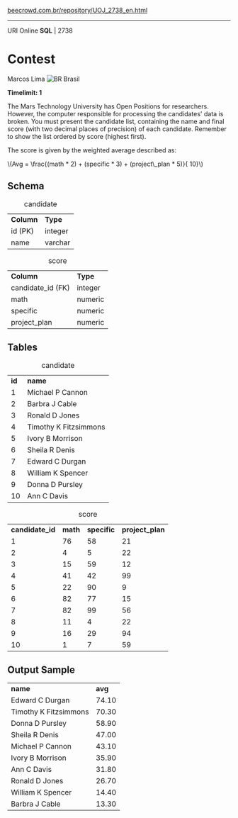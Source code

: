 <p><a href="https://www.beecrowd.com.br/repository/UOJ_2738_en.html">beecrowd.com.br/repository/UOJ_2738_en.html</a></p><hr>
                                  <div>
                                    <span>URI Online <strong>SQL</strong> | 2738 </span>
                                    <h1>Contest</h1>
                                    <div>
                                      <p>Marcos Lima <img src="https://resources.beecrowd.com.br/gallery/images/flags/br.gif" alt="BR"> Brasil</p>
                                    </div>
                                    <strong>Timelimit: 1</strong>
                                  </div>
                                  <div>
                                  <div>
                                    <p>
                                    The Mars Technology University has Open Positions for researchers. However, the computer responsible for processing the candidates' data is broken. You must present the candidate list, containing the name and final score (with two decimal places of precision) of each candidate. Remember to show the list ordered by score (highest first).</p>
                                    <p>
                                    The score is given by the weighted average described as:</p>
                                    <p><span>\(Avg = \frac{(math * 2) + (specific * 3) + (project\_plan * 5)}{ 10}\)</span></p>
                                  </div>
                                  <div>
                                  <h2>Schema</h2>
                                  <div>
                                  <table>
                                  <caption>candidate</caption>
                                  <tbody><tr>
                                  <td><strong>Column</strong></td>
                                  <td><strong>Type</strong></td>
                                </tr>
                                <tr>
                                  <td>id (PK)</td>
                                  <td>integer</td>
                                </tr>
                                <tr>
                                  <td>name</td>
                                  <td>varchar</td>
                                </tr>
                              </tbody></table>
                              <table>
                              <caption>score</caption>
                              <tbody><tr>
                              <td><strong>Column</strong></td>
                              <td><strong>Type</strong></td>
                            </tr>
                            <tr>
                              <td>candidate_id (FK)</td>
                              <td>integer</td>
                            </tr>
                            <tr>
                              <td>math</td>
                              <td>numeric</td>
                            </tr>
                            <tr>
                              <td>specific</td>
                              <td>numeric</td>
                            </tr>
                            <tr>
                              <td>project_plan</td>
                              <td>numeric</td>
                            </tr>
                          </tbody></table>
                        </div>
                      </div>
                      <div>
                      <h2>Tables</h2>
                      <div>
                      <table>
                      <caption>candidate</caption>
                      <tbody><tr>
                      <td><strong>id</strong></td>
                      <td><strong>name</strong></td>
                    </tr>
                    <tr>
                      <td>1</td>
                      <td>Michael P Cannon</td>
                    </tr>
                    <tr>
                      <td>2</td>
                      <td>Barbra J Cable</td>
                    </tr>
                    <tr>
                      <td>3</td>
                      <td>Ronald D Jones</td>
                    </tr>
                    <tr>
                      <td>4</td>
                      <td>Timothy K Fitzsimmons</td>
                    </tr>
                    <tr>
                      <td>5</td>
                      <td>Ivory B Morrison</td>
                    </tr>
                    <tr>
                      <td>6</td>
                      <td>Sheila R Denis</td>
                    </tr>
                    <tr>
                      <td>7</td>
                      <td>Edward C Durgan</td>
                    </tr>
                    <tr>
                      <td>8</td>
                      <td>William K Spencer</td>
                    </tr>
                    <tr>
                      <td>9</td>
                      <td>Donna D Pursley</td>
                    </tr>
                    <tr>
                      <td>10</td>
                      <td>Ann C Davis</td>
                    </tr>
                  </tbody></table>
                  <table>
                  <caption>score</caption>
                  <tbody><tr>
                  <td><strong>candidate_id</strong></td>
                  <td><strong>math</strong></td>
                  <td><strong>specific</strong></td>
                  <td><strong>project_plan</strong></td>
                </tr>
                <tr>
                  <td>1</td>
                  <td>76</td>
                  <td>58</td>
                  <td>21</td>
                </tr>
                <tr>
                  <td>2</td>
                  <td>4</td>
                  <td>5</td>
                  <td>22</td>
                </tr>
                <tr>
                  <td>3</td>
                  <td>15</td>
                  <td>59</td>
                  <td>12</td>
                </tr>
                <tr>
                  <td>4</td>
                  <td>41</td>
                  <td>42</td>
                  <td>99</td>
                </tr>
                <tr>
                  <td>5</td>
                  <td>22</td>
                  <td>90</td>
                  <td>9</td>
                </tr>
                <tr>
                  <td>6</td>
                  <td>82</td>
                  <td>77</td>
                  <td>15</td>
                </tr>
                <tr>
                  <td>7</td>
                  <td>82</td>
                  <td>99</td>
                  <td>56</td>
                </tr>
                <tr>
                  <td>8</td>
                  <td>11</td>
                  <td>4</td>
                  <td>22</td>
                </tr>
                <tr>
                  <td>9</td>
                  <td>16</td>
                  <td>29</td>
                  <td>94</td>
                </tr>
                <tr>
                  <td>10</td>
                  <td>1</td>
                  <td>7</td>
                  <td>59</td>
                </tr>
              </tbody></table>
            </div>
          </div>
          <div>
          <h2>Output Sample</h2>
          <div>
          <table>
          <tbody><tr>
          <td><strong>name</strong></td>
          <td><strong>avg</strong></td>
        </tr>
        <tr>
          <td>Edward C Durgan</td>
          <td>74.10</td>
        </tr>
        <tr>
          <td>Timothy K Fitzsimmons</td>
          <td>70.30</td>
        </tr>
        <tr>
          <td>Donna D Pursley</td>
          <td>58.90</td>
        </tr>
        <tr>
          <td>Sheila R Denis</td>
          <td>47.00</td>
        </tr>
        <tr>
          <td>Michael P Cannon</td>
          <td>43.10</td>
        </tr>
        <tr>
          <td>Ivory B Morrison</td>
          <td>35.90</td>
        </tr>
        <tr>
          <td>Ann C Davis</td>
          <td>31.80</td>
        </tr>
        <tr>
          <td>Ronald D Jones</td>
          <td>26.70</td>
        </tr>
        <tr>
          <td>William K Spencer</td>
          <td>14.40</td>
        </tr>
        <tr>
          <td>Barbra J Cable</td>
          <td>13.30</td>
        </tr>
      </tbody></table>
    </div>
  </div>
  <p>
  </p>
</div>